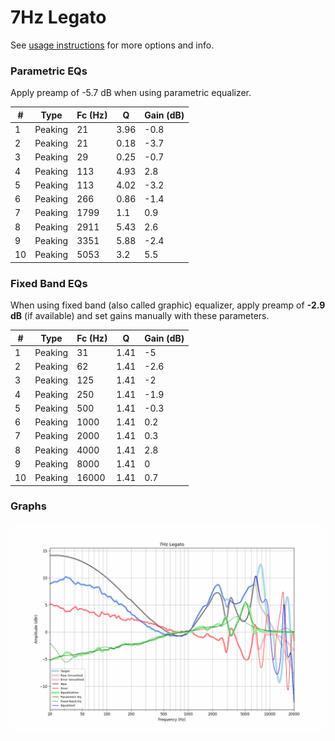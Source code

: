 # 7Hz Legato
See [usage instructions](https://github.com/jaakkopasanen/AutoEq#usage) for more options and info.

### Parametric EQs
Apply preamp of -5.7 dB when using parametric equalizer.

|   # | Type    |   Fc (Hz) |    Q |   Gain (dB) |
|-----|---------|-----------|------|-------------|
|   1 | Peaking |        21 | 3.96 |        -0.8 |
|   2 | Peaking |        21 | 0.18 |        -3.7 |
|   3 | Peaking |        29 | 0.25 |        -0.7 |
|   4 | Peaking |       113 | 4.93 |         2.8 |
|   5 | Peaking |       113 | 4.02 |        -3.2 |
|   6 | Peaking |       266 | 0.86 |        -1.4 |
|   7 | Peaking |      1799 | 1.1  |         0.9 |
|   8 | Peaking |      2911 | 5.43 |         2.6 |
|   9 | Peaking |      3351 | 5.88 |        -2.4 |
|  10 | Peaking |      5053 | 3.2  |         5.5 |

### Fixed Band EQs
When using fixed band (also called graphic) equalizer, apply preamp of **-2.9 dB** (if available) and set gains manually with these parameters.

|   # | Type    |   Fc (Hz) |    Q |   Gain (dB) |
|-----|---------|-----------|------|-------------|
|   1 | Peaking |        31 | 1.41 |        -5   |
|   2 | Peaking |        62 | 1.41 |        -2.6 |
|   3 | Peaking |       125 | 1.41 |        -2   |
|   4 | Peaking |       250 | 1.41 |        -1.9 |
|   5 | Peaking |       500 | 1.41 |        -0.3 |
|   6 | Peaking |      1000 | 1.41 |         0.2 |
|   7 | Peaking |      2000 | 1.41 |         0.3 |
|   8 | Peaking |      4000 | 1.41 |         2.8 |
|   9 | Peaking |      8000 | 1.41 |         0   |
|  10 | Peaking |     16000 | 1.41 |         0.7 |

### Graphs
![](./7Hz%20Legato.png)
